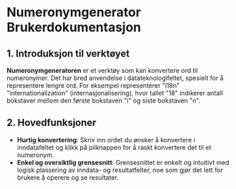 # Numeronymgenerator Brukerdokumentasjon

## 1. Introduksjon til verktøyet

**Numeronymgeneratoren** er et verktøy som kan konvertere ord til numeronymer. Det har bred anvendelse i datateknologifeltet, spesielt for å representere lengre ord. For eksempel representerer "i18n" "internationalization" (internasjonalisering), hvor tallet "18" indikerer antall bokstaver mellom den første bokstaven "i" og siste bokstaven "n".

## 2. Hovedfunksjoner

- **Hurtig konvertering**: Skriv inn ordet du ønsker å konvertere i inndatafeltet og klikk på pilknappen for å raskt konvertere det til et numeronym.
- **Enkel og oversiktlig grensesnitt**: Grensesnittet er enkelt og intuitivt med logisk plassering av inndata- og resultatfelter, noe som gjør det lett for brukere å operere og se resultater.